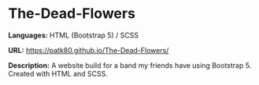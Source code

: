 # The-Dead-Flowers
**Languages:** HTML (Bootstrap 5) / SCSS

**URL:** https://patk80.github.io/The-Dead-Flowers/

**Description:** A website build for a band my friends have using Bootstrap 5. Created with HTML and SCSS.
